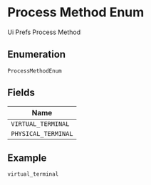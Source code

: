 
# Process Method Enum

Ui Prefs Process Method

## Enumeration

`ProcessMethodEnum`

## Fields

| Name |
|  --- |
| `VIRTUAL_TERMINAL` |
| `PHYSICAL_TERMINAL` |

## Example

```
virtual_terminal
```

